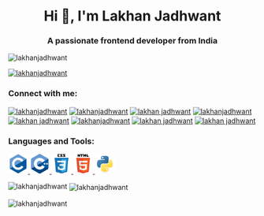 <h1 align="center">Hi 👋, I'm Lakhan Jadhwant</h1>
<h3 align="center">A passionate frontend developer from India</h3>

<p align="left"> <img src="https://komarev.com/ghpvc/?username=lakhanjadhwant&label=Profile%20views&color=0e75b6&style=flat" alt="lakhanjadhwant" /> </p>

<p align="left"> <a href="https://github.com/ryo-ma/github-profile-trophy"><img src="https://github-profile-trophy.vercel.app/?username=lakhanjadhwant" alt="lakhanjadhwant" /></a> </p>

<h3 align="left">Connect with me:</h3>
<p align="left">
<a href="https://codepen.io/lakhanjadhwant" target="blank"><img align="center" src="https://raw.githubusercontent.com/rahuldkjain/github-profile-readme-generator/master/src/images/icons/Social/codepen.svg" alt="lakhanjadhwant" height="30" width="40" /></a>
<a href="https://twitter.com/lakhanjadhwant" target="blank"><img align="center" src="https://raw.githubusercontent.com/rahuldkjain/github-profile-readme-generator/master/src/images/icons/Social/twitter.svg" alt="lakhanjadhwant" height="30" width="40" /></a>
<a href="https://linkedin.com/in/lakhan jadhwant" target="blank"><img align="center" src="https://raw.githubusercontent.com/rahuldkjain/github-profile-readme-generator/master/src/images/icons/Social/linked-in-alt.svg" alt="lakhan jadhwant" height="30" width="40" /></a>
<a href="https://kaggle.com/lakhanjadhwant" target="blank"><img align="center" src="https://raw.githubusercontent.com/rahuldkjain/github-profile-readme-generator/master/src/images/icons/Social/kaggle.svg" alt="lakhanjadhwant" height="30" width="40" /></a>
<a href="https://fb.com/lakhan jadhwant" target="blank"><img align="center" src="https://raw.githubusercontent.com/rahuldkjain/github-profile-readme-generator/master/src/images/icons/Social/facebook.svg" alt="lakhan jadhwant" height="30" width="40" /></a>
<a href="https://instagram.com/lakhanjadhwant" target="blank"><img align="center" src="https://raw.githubusercontent.com/rahuldkjain/github-profile-readme-generator/master/src/images/icons/Social/instagram.svg" alt="lakhanjadhwant" height="30" width="40" /></a>
<a href="https://www.youtube.com/c/lakhan jadhwant" target="blank"><img align="center" src="https://raw.githubusercontent.com/rahuldkjain/github-profile-readme-generator/master/src/images/icons/Social/youtube.svg" alt="lakhan jadhwant" height="30" width="40" /></a>
<a href="https://www.hackerrank.com/lakhan jadhwant" target="blank"><img align="center" src="https://raw.githubusercontent.com/rahuldkjain/github-profile-readme-generator/master/src/images/icons/Social/hackerrank.svg" alt="lakhan jadhwant" height="30" width="40" /></a>
</p>

<h3 align="left">Languages and Tools:</h3>
<p align="left"> <a href="https://www.cprogramming.com/" target="_blank" rel="noreferrer"> <img src="https://raw.githubusercontent.com/devicons/devicon/master/icons/c/c-original.svg" alt="c" width="40" height="40"/> </a> <a href="https://www.w3schools.com/cpp/" target="_blank" rel="noreferrer"> <img src="https://raw.githubusercontent.com/devicons/devicon/master/icons/cplusplus/cplusplus-original.svg" alt="cplusplus" width="40" height="40"/> </a> <a href="https://www.w3schools.com/css/" target="_blank" rel="noreferrer"> <img src="https://raw.githubusercontent.com/devicons/devicon/master/icons/css3/css3-original-wordmark.svg" alt="css3" width="40" height="40"/> </a> <a href="https://www.w3.org/html/" target="_blank" rel="noreferrer"> <img src="https://raw.githubusercontent.com/devicons/devicon/master/icons/html5/html5-original-wordmark.svg" alt="html5" width="40" height="40"/> </a> <a href="https://www.python.org" target="_blank" rel="noreferrer"> <img src="https://raw.githubusercontent.com/devicons/devicon/master/icons/python/python-original.svg" alt="python" width="40" height="40"/> </a> </p>

<p><img align="left" src="https://github-readme-stats.vercel.app/api/top-langs?username=lakhanjadhwant&show_icons=true&locale=en&layout=compact" alt="lakhanjadhwant" /></p>

<p>&nbsp;<img align="center" src="https://github-readme-stats.vercel.app/api?username=lakhanjadhwant&show_icons=true&locale=en" alt="lakhanjadhwant" /></p>

<p><img align="center" src="https://github-readme-streak-stats.herokuapp.com/?user=lakhanjadhwant&" alt="lakhanjadhwant" /></p>
